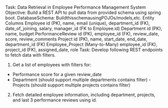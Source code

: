 
Task: Data Retrieval in Employee Performance Management System
Objective: Build a REST API to pull data from provided schema using spring boot. DatabaseSchema: BuildthisschemausingPOJOs/models,etc.
Entity
Columns
Employee
id (PK), name, email (unique), department_id (FK), date_of_joining, salary, manager_id (FK to Employee.id)
Department
id (PK), name, budget
PerformanceReview
id (PK), employee_id (FK), review_date, score, review_comments
Project
id (PK), name, start_date, end_date, department_id (FK)
Employee_Project (Many-to-Many)
employee_id (FK), project_id (FK), assigned_date, role
Task:
Develop following REST endpoints to fetch data with filters.
1. Get a list of employees with filters for:
- Performance score for a given review_date
- Department (should support multiple departments contains filter) - Projects (should support multiple projects contains filter)
2. Fetch detailed employee information, including department, projects, and last 3 performance reviews using id.
